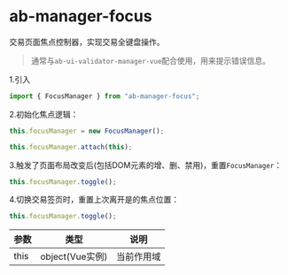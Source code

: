 # ab-manager-focus

交易页面焦点控制器，实现交易全键盘操作。

> 通常与`ab-ui-validator-manager-vue`配合使用，用来提示错误信息。

1.引入

```js
import { FocusManager } from "ab-manager-focus";
```

2.初始化焦点逻辑：

```js
this.focusManager = new FocusManager();

this.focusManager.attach(this);
```

3.触发了页面布局改变后(包括DOM元素的增、删、禁用)，重置`FocusManager`：

```js
this.focusManager.toggle();
```

4.切换交易签页时，重置上次离开是的焦点位置：

```js
this.focusManager.toggle();
```

| 参数     | 类型 | 说明 |
| -------- | --- | --- |
| this | object(Vue实例) | 当前作用域 |